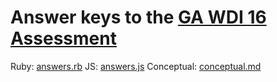 # Answer keys to the [GA WDI 16 Assessment](https://docs.google.com/a/generalassemb.ly/forms/d/1xNyXxEeavroY2NVubTD0x7KMGf6rPSc0DyX2ATtiN14/edit)

Ruby: [answers.rb](answers.rb)
JS: [answers.js](answers.js)
Conceptual: [conceptual.md](coceptual.md)

